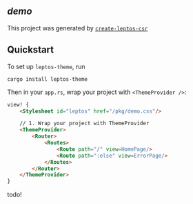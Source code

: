 ## *demo*

This project was generated by [`create-leptos-csr`](https://github.com/friendlymatthew/leptos-csr-starter-kit)


## Quickstart
To set up `leptos-theme`, run
```shell
cargo install leptos-theme
```

Then in your `app.rs`, wrap your project with `<ThemeProvider />`:

```html
view! {
    <Stylesheet id="leptos" href="/pkg/demo.css"/>

    // 1. Wrap your project with ThemeProvider
    <ThemeProvider>
        <Router>
            <Routes>
                <Route path="/" view=HomePage/>
                <Route path=":else" view=ErrorPage/>
            </Routes>
        </Router>
    </ThemeProvider>
}
```

todo!